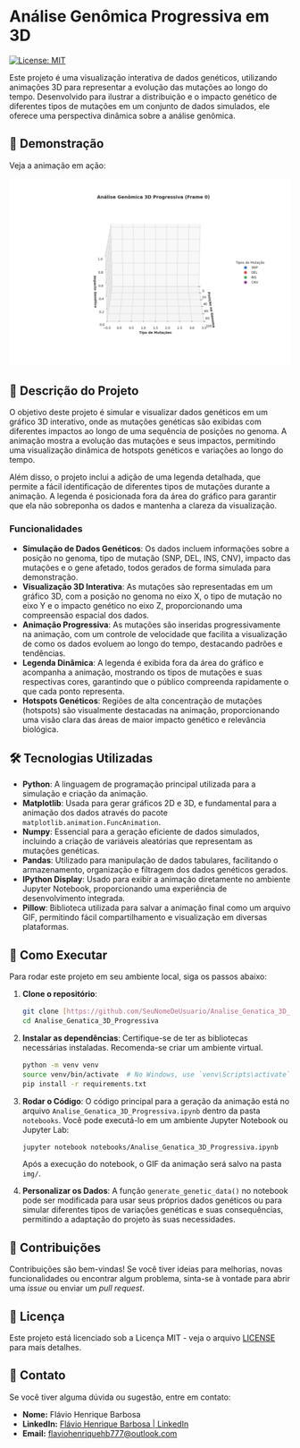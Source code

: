 # Análise Genômica Progressiva em 3D

[![License: MIT](https://img.shields.io/badge/License-MIT-yellow.svg)](https://opensource.org/licenses/MIT)

Este projeto é uma visualização interativa de dados genéticos, utilizando animações 3D para representar a evolução das mutações ao longo do tempo. Desenvolvido para ilustrar a distribuição e o impacto genético de diferentes tipos de mutações em um conjunto de dados simulados, ele oferece uma perspectiva dinâmica sobre a análise genômica.

## 🚀 Demonstração

Veja a animação em ação:

<p align="center">
  <img src="media/genome_analysis_3d_with_legend.gif" alt="Animação 3D de Análise Genômica" width="700"/>
</p>

## 📝 Descrição do Projeto

O objetivo deste projeto é simular e visualizar dados genéticos em um gráfico 3D interativo, onde as mutações genéticas são exibidas com diferentes impactos ao longo de uma sequência de posições no genoma. A animação mostra a evolução das mutações e seus impactos, permitindo uma visualização dinâmica de hotspots genéticos e variações ao longo do tempo.

Além disso, o projeto inclui a adição de uma legenda detalhada, que permite a fácil identificação de diferentes tipos de mutações durante a animação. A legenda é posicionada fora da área do gráfico para garantir que ela não sobreponha os dados e mantenha a clareza da visualização.

### Funcionalidades

* **Simulação de Dados Genéticos**: Os dados incluem informações sobre a posição no genoma, tipo de mutação (SNP, DEL, INS, CNV), impacto das mutações e o gene afetado, todos gerados de forma simulada para demonstração.
* **Visualização 3D Interativa**: As mutações são representadas em um gráfico 3D, com a posição no genoma no eixo X, o tipo de mutação no eixo Y e o impacto genético no eixo Z, proporcionando uma compreensão espacial dos dados.
* **Animação Progressiva**: As mutações são inseridas progressivamente na animação, com um controle de velocidade que facilita a visualização de como os dados evoluem ao longo do tempo, destacando padrões e tendências.
* **Legenda Dinâmica**: A legenda é exibida fora da área do gráfico e acompanha a animação, mostrando os tipos de mutações e suas respectivas cores, garantindo que o público compreenda rapidamente o que cada ponto representa.
* **Hotspots Genéticos**: Regiões de alta concentração de mutações (hotspots) são visualmente destacadas na animação, proporcionando uma visão clara das áreas de maior impacto genético e relevância biológica.

## 🛠️ Tecnologias Utilizadas

* **Python**: A linguagem de programação principal utilizada para a simulação e criação da animação.
* **Matplotlib**: Usada para gerar gráficos 2D e 3D, e fundamental para a animação dos dados através do pacote `matplotlib.animation.FuncAnimation`.
* **Numpy**: Essencial para a geração eficiente de dados simulados, incluindo a criação de variáveis aleatórias que representam as mutações genéticas.
* **Pandas**: Utilizado para manipulação de dados tabulares, facilitando o armazenamento, organização e filtragem dos dados genéticos gerados.
* **IPython Display**: Usado para exibir a animação diretamente no ambiente Jupyter Notebook, proporcionando uma experiência de desenvolvimento integrada.
* **Pillow**: Biblioteca utilizada para salvar a animação final como um arquivo GIF, permitindo fácil compartilhamento e visualização em diversas plataformas.

## 🚀 Como Executar

Para rodar este projeto em seu ambiente local, siga os passos abaixo:

1.  **Clone o repositório**:

    ```bash
    git clone [https://github.com/SeuNomeDeUsuario/Analise_Genatica_3D_Progressiva.git](https://github.com/SeuNomeDeUsuario/Analise_Genatica_3D_Progressiva.git)
    cd Analise_Genatica_3D_Progressiva
    ```

2.  **Instalar as dependências**:
    Certifique-se de ter as bibliotecas necessárias instaladas. Recomenda-se criar um ambiente virtual.

    ```bash
    python -m venv venv
    source venv/bin/activate  # No Windows, use `venv\Scripts\activate`
    pip install -r requirements.txt
    ```

3.  **Rodar o Código**:
    O código principal para a geração da animação está no arquivo `Analise_Genatica_3D_Progressiva.ipynb` dentro da pasta `notebooks`. Você pode executá-lo em um ambiente Jupyter Notebook ou Jupyter Lab:

    ```bash
    jupyter notebook notebooks/Analise_Genatica_3D_Progressiva.ipynb
    ```

    Após a execução do notebook, o GIF da animação será salvo na pasta `img/`.

4.  **Personalizar os Dados**:
    A função `generate_genetic_data()` no notebook pode ser modificada para usar seus próprios dados genéticos ou para simular diferentes tipos de variações genéticas e suas consequências, permitindo a adaptação do projeto às suas necessidades.

## 🤝 Contribuições

Contribuições são bem-vindas! Se você tiver ideias para melhorias, novas funcionalidades ou encontrar algum problema, sinta-se à vontade para abrir uma *issue* ou enviar um *pull request*.

## 📄 Licença

Este projeto está licenciado sob a Licença MIT - veja o arquivo [LICENSE](LICENSE) para mais detalhes.

## 📧 Contato

Se você tiver alguma dúvida ou sugestão, entre em contato:

* **Nome:** Flávio Henrique Barbosa
* **LinkedIn:** [Flávio Henrique Barbosa | LinkedIn](https://www.linkedin.com/in/fl%C3%A1vio-henrique-barbosa-38465938)
* **Email:** flaviohenriquehb777@outlook.com




